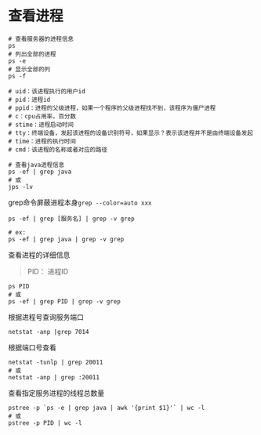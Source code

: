 # 查看进程

```shell
# 查看服务器的进程信息
ps
# 列出全部的进程
ps -e  
# 显示全部的列
ps -f  

# uid：该进程执行的用户id  
# pid：进程id  
# ppid：进程的父级进程，如果一个程序的父级进程找不到，该程序为僵尸进程  
# c：cpu占用率，百分数  
# stime：进程启动时间  
# tty：终端设备，发起该进程的设备识别符号，如果显示？表示该进程并不是由终端设备发起  
# time：进程的执行时间  
# cmd：该进程的名称或者对应的路径

# 查看java进程信息
ps -ef | grep java
# 或 
jps -lv
```

grep命令屏蔽进程本身`grep --color=auto xxx`

```shell
ps -ef | grep [服务名] | grep -v grep

# ex:
ps -ef | grep java | grep -v grep
```

查看进程的详细信息

> PID： 进程ID

```shell
ps PID
# 或
ps -ef | grep PID | grep -v grep
```

根据进程号查询服务端口

```shell
netstat -anp |grep 7014
```

根据端口号查看

```shell
netstat -tunlp | grep 20011
# 或
netstat -anp | grep :20011
```

查看指定服务进程的线程总数量

```shell
pstree -p `ps -e | grep java | awk '{print $1}'` | wc -l
# 或
pstree -p PID | wc -l
```
